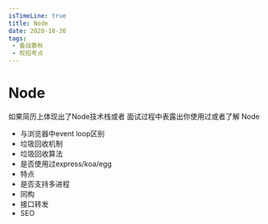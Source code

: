 ```yaml
---
isTimeLine: true
title: Node
date: 2020-10-30
tags:
 - 备战春秋
 - 校招考点
---
```

# Node

如果简历上体现出了Node技术栈或者 面试过程中表露出你使用过或者了解 Node

* 与浏览器中event loop区别
* 垃圾回收机制
* 垃圾回收算法
* 是否使用过express/koa/egg
* 特点
* 是否支持多进程
* 同构
* 接口转发
* SEO
